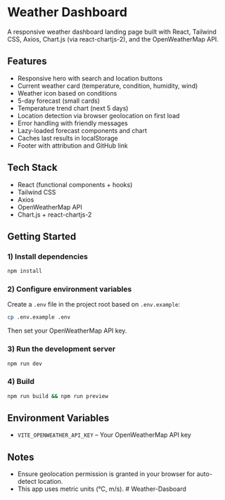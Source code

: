 # Weather Dashboard

A responsive weather dashboard landing page built with React, Tailwind CSS, Axios, Chart.js (via react-chartjs-2), and the OpenWeatherMap API.

## Features

- Responsive hero with search and location buttons
- Current weather card (temperature, condition, humidity, wind)
- Weather icon based on conditions
- 5-day forecast (small cards)
- Temperature trend chart (next 5 days)
- Location detection via browser geolocation on first load
- Error handling with friendly messages
- Lazy-loaded forecast components and chart
- Caches last results in localStorage
- Footer with attribution and GitHub link

## Tech Stack

- React (functional components + hooks)
- Tailwind CSS
- Axios
- OpenWeatherMap API
- Chart.js + react-chartjs-2

## Getting Started

### 1) Install dependencies

```bash
npm install
```

### 2) Configure environment variables

Create a `.env` file in the project root based on `.env.example`:

```bash
cp .env.example .env
```

Then set your OpenWeatherMap API key.

### 3) Run the development server

```bash
npm run dev
```

### 4) Build

```bash
npm run build && npm run preview
```

## Environment Variables

- `VITE_OPENWEATHER_API_KEY` – Your OpenWeatherMap API key

## Notes

- Ensure geolocation permission is granted in your browser for auto-detect location.
- This app uses metric units (°C, m/s).
#   W e a t h e r - D a s b o a r d  
 